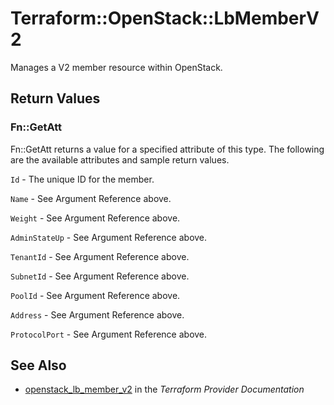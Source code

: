 # Terraform::OpenStack::LbMemberV2

Manages a V2 member resource within OpenStack.

## Return Values

### Fn::GetAtt

Fn::GetAtt returns a value for a specified attribute of this type. The following are the available attributes and sample return values.

`Id` - The unique ID for the member.

`Name` - See Argument Reference above.

`Weight` - See Argument Reference above.

`AdminStateUp` - See Argument Reference above.

`TenantId` - See Argument Reference above.

`SubnetId` - See Argument Reference above.

`PoolId` - See Argument Reference above.

`Address` - See Argument Reference above.

`ProtocolPort` - See Argument Reference above.

## See Also

* [openstack_lb_member_v2](https://www.terraform.io/docs/providers/openstack/r/lb_member_v2.html) in the _Terraform Provider Documentation_